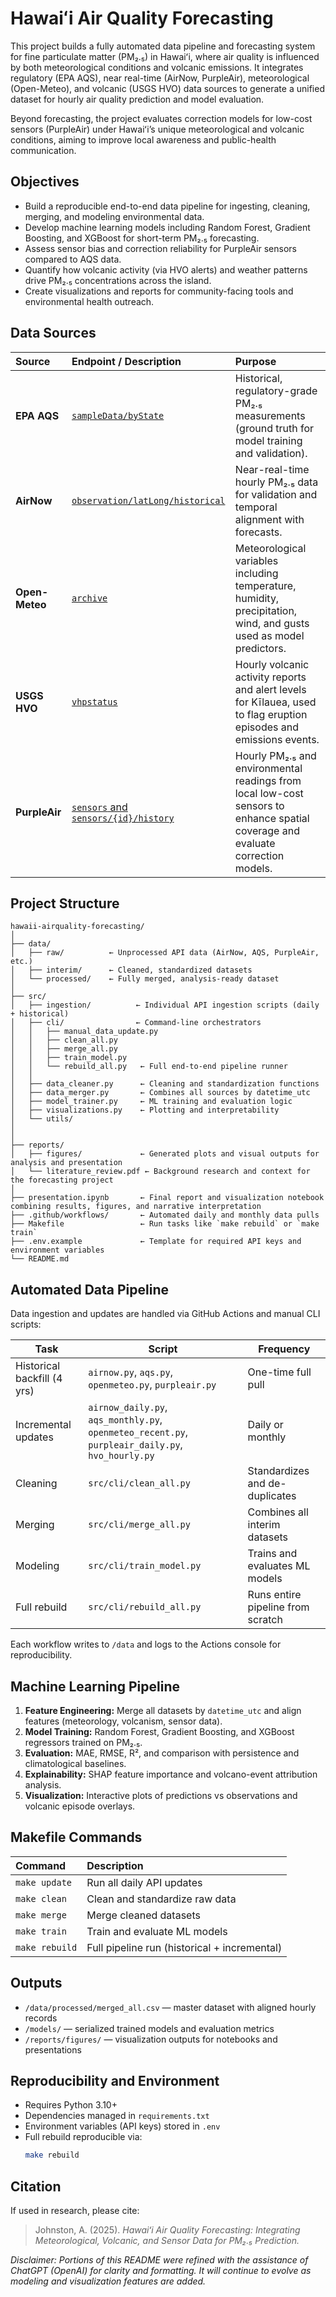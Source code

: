 # Hawaiʻi Air Quality Forecasting

This project builds a fully automated data pipeline and forecasting system for fine particulate matter (PM₂.₅) in Hawaiʻi, where air quality is influenced by both meteorological conditions and volcanic emissions.
It integrates regulatory (EPA AQS), near real-time (AirNow, PurpleAir), meteorological (Open-Meteo), and volcanic (USGS HVO) data sources to generate a unified dataset for hourly air quality prediction and model evaluation.

Beyond forecasting, the project evaluates correction models for low-cost sensors (PurpleAir) under Hawaiʻi’s unique meteorological and volcanic conditions, aiming to improve local awareness and public-health communication.

## Objectives

- Build a reproducible end-to-end data pipeline for ingesting, cleaning, merging, and modeling environmental data.
- Develop machine learning models including Random Forest, Gradient Boosting, and XGBoost for short-term PM₂.₅ forecasting.
- Assess sensor bias and correction reliability for PurpleAir sensors compared to AQS data.
- Quantify how volcanic activity (via HVO alerts) and weather patterns drive PM₂.₅ concentrations across the island.
- Create visualizations and reports for community-facing tools and environmental health outreach.

## Data Sources

| Source | Endpoint / Description | Purpose |
|:--|:--|:--|
| **EPA AQS** | [`sampleData/byState`](https://aqs.epa.gov/aqsweb/documents/data_api.html) | Historical, regulatory-grade PM₂.₅ measurements (ground truth for model training and validation). |
| **AirNow** | [`observation/latLong/historical`](https://docs.airnowapi.org/) | Near-real-time hourly PM₂.₅ data for validation and temporal alignment with forecasts. |
| **Open-Meteo** | [`archive`](https://open-meteo.com/) | Meteorological variables including temperature, humidity, precipitation, wind, and gusts used as model predictors. |
| **USGS HVO** | [`vhpstatus`](https://volcanoes.usgs.gov/hans-public/api/volcano/) | Hourly volcanic activity reports and alert levels for Kīlauea, used to flag eruption episodes and emissions events. |
| **PurpleAir** | [`sensors` and `sensors/{id}/history`](https://community.purpleair.com/t/api-overview/421) | Hourly PM₂.₅ and environmental readings from local low-cost sensors to enhance spatial coverage and evaluate correction models. |

## Project Structure

```
hawaii-airquality-forecasting/
│
├── data/
│   ├── raw/          ← Unprocessed API data (AirNow, AQS, PurpleAir, etc.)
│   ├── interim/      ← Cleaned, standardized datasets
│   └── processed/    ← Fully merged, analysis-ready dataset
│
├── src/
│   ├── ingestion/          ← Individual API ingestion scripts (daily + historical)
│   ├── cli/                ← Command-line orchestrators
│   │   ├── manual_data_update.py
│   │   ├── clean_all.py
│   │   ├── merge_all.py
│   │   ├── train_model.py
│   │   └── rebuild_all.py   ← Full end-to-end pipeline runner
│   │
│   ├── data_cleaner.py      ← Cleaning and standardization functions
│   ├── data_merger.py       ← Combines all sources by datetime_utc
│   ├── model_trainer.py     ← ML training and evaluation logic
│   ├── visualizations.py    ← Plotting and interpretability
│   └── utils/
│       
│
├── reports/
│   ├── figures/             ← Generated plots and visual outputs for analysis and presentation
│   └── literature_review.pdf ← Background research and context for the forecasting project
│
├── presentation.ipynb       ← Final report and visualization notebook combining results, figures, and narrative interpretation
├── .github/workflows/       ← Automated daily and monthly data pulls
├── Makefile                 ← Run tasks like `make rebuild` or `make train`
├── .env.example             ← Template for required API keys and environment variables
└── README.md
```

## Automated Data Pipeline

Data ingestion and updates are handled via GitHub Actions and manual CLI scripts:

| Task | Script | Frequency |
|------|---------|-----------|
| Historical backfill (4 yrs) | `airnow.py`, `aqs.py`, `openmeteo.py`, `purpleair.py` | One-time full pull |
| Incremental updates | `airnow_daily.py`, `aqs_monthly.py`, `openmeteo_recent.py`, `purpleair_daily.py`, `hvo_hourly.py` | Daily or monthly |
| Cleaning | `src/cli/clean_all.py` | Standardizes and de-duplicates |
| Merging | `src/cli/merge_all.py` | Combines all interim datasets |
| Modeling | `src/cli/train_model.py` | Trains and evaluates ML models |
| Full rebuild | `src/cli/rebuild_all.py` | Runs entire pipeline from scratch |

Each workflow writes to `/data` and logs to the Actions console for reproducibility.

## Machine Learning Pipeline

1. **Feature Engineering:** Merge all datasets by `datetime_utc` and align features (meteorology, volcanism, sensor data).
2. **Model Training:** Random Forest, Gradient Boosting, and XGBoost regressors trained on PM₂.₅.
3. **Evaluation:** MAE, RMSE, R², and comparison with persistence and climatological baselines.
4. **Explainability:** SHAP feature importance and volcano-event attribution analysis.
5. **Visualization:** Interactive plots of predictions vs observations and volcanic episode overlays.

## Makefile Commands

| Command | Description |
|:--|:--|
| `make update` | Run all daily API updates |
| `make clean` | Clean and standardize raw data |
| `make merge` | Merge cleaned datasets |
| `make train` | Train and evaluate ML models |
| `make rebuild` | Full pipeline run (historical + incremental) |

## Outputs

- `/data/processed/merged_all.csv` — master dataset with aligned hourly records
- `/models/` — serialized trained models and evaluation metrics
- `/reports/figures/` — visualization outputs for notebooks and presentations

## Reproducibility and Environment

- Requires Python 3.10+
- Dependencies managed in `requirements.txt`
- Environment variables (API keys) stored in `.env`
- Full rebuild reproducible via:
  ```bash
  make rebuild
  ```

## Citation

If used in research, please cite:
> Johnston, A. (2025). *Hawaiʻi Air Quality Forecasting: Integrating Meteorological, Volcanic, and Sensor Data for PM₂.₅ Prediction.*

_Disclaimer: Portions of this README were refined with the assistance of ChatGPT (OpenAI) for clarity and formatting. It will continue to evolve as modeling and visualization features are added._
